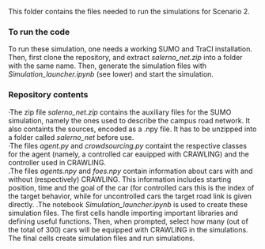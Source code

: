 This folder contains the files needed to run the simulations for Scenario $2$.

### To run the code
To run these simulation, one needs a working SUMO and TraCI installation. Then, first clone the repository, and extract _salerno\_net.zip_ into a folder with the same name. Then, generate the simulation files with _Simulation\_launcher.ipynb_ (see lower) and start the simulation.

### Repository contents
·The zip file _salerno\_net.zip_ contains the auxiliary files for the SUMO simulation, namely the ones used to describe the campus road network. It also containts the sources, encoded as a .npy file. It has to be unzipped into a folder called _salerno\_net_ before use.\
·The files _agent.py_ and _crowdsourcing.py_ containt the respective classes for the agent (namely, a controlled car eauipped with CRAWLING) and the controller used in CRAWLING.\
.The files _agents.npy_ and _foes.npy_ contain information about cars with and without (respectively) CRAWLING. This information includes starting position, time and the goal of the car (for controlled cars this is the index of the target behavior, while for uncontrolled cars the target road link is given directly.
.The notebook _Simulation\_launcher.ipynb_ is used to create these simulation files. The first cells handle importing important libraries and defining useful functions. Then, when prompted, select how many (out of the total of $300$) cars will be equipped with CRAWLING in the simulations. The final cells create simulation files and run simulations.
